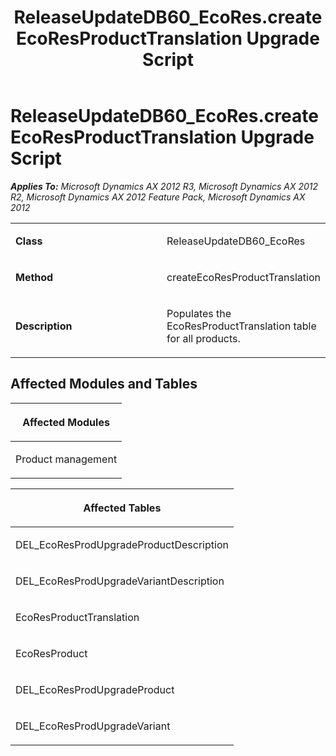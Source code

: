﻿---
title: ReleaseUpdateDB60_EcoRes.createEcoResProductTranslation Upgrade Script
TOCTitle: ReleaseUpdateDB60_EcoRes.createEcoResProductTranslation Upgrade Script
ms:assetid: a0e1935e-fbc1-c940-7006-522d83a797d0
ms:mtpsurl: https://msdn.microsoft.com/en-us/library/JJ736715(v=AX.60)
ms:contentKeyID: 49710147
ms.date: 05/18/2015
mtps_version: v=AX.60
---

# ReleaseUpdateDB60\_EcoRes.createEcoResProductTranslation Upgrade Script 


_**Applies To:** Microsoft Dynamics AX 2012 R3, Microsoft Dynamics AX 2012 R2, Microsoft Dynamics AX 2012 Feature Pack, Microsoft Dynamics AX 2012_

<table>
<colgroup>
<col style="width: 50%" />
<col style="width: 50%" />
</colgroup>
<tbody>
<tr class="odd">
<td><p><strong>Class</strong></p></td>
<td><p>ReleaseUpdateDB60_EcoRes</p></td>
</tr>
<tr class="even">
<td><p><strong>Method</strong></p></td>
<td><p>createEcoResProductTranslation</p></td>
</tr>
<tr class="odd">
<td><p><strong>Description</strong></p></td>
<td><p>Populates the EcoResProductTranslation table for all products.</p></td>
</tr>
</tbody>
</table>


## Affected Modules and Tables

<table>
<colgroup>
<col style="width: 100%" />
</colgroup>
<thead>
<tr class="header">
<th><p>Affected Modules</p></th>
</tr>
</thead>
<tbody>
<tr class="odd">
<td><p>Product management</p></td>
</tr>
</tbody>
</table>


<table>
<colgroup>
<col style="width: 100%" />
</colgroup>
<thead>
<tr class="header">
<th><p>Affected Tables</p></th>
</tr>
</thead>
<tbody>
<tr class="odd">
<td><p>DEL_EcoResProdUpgradeProductDescription</p></td>
</tr>
<tr class="even">
<td><p>DEL_EcoResProdUpgradeVariantDescription</p></td>
</tr>
<tr class="odd">
<td><p>EcoResProductTranslation</p></td>
</tr>
<tr class="even">
<td><p>EcoResProduct</p></td>
</tr>
<tr class="odd">
<td><p>DEL_EcoResProdUpgradeProduct</p></td>
</tr>
<tr class="even">
<td><p>DEL_EcoResProdUpgradeVariant</p></td>
</tr>
</tbody>
</table>

  


